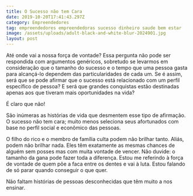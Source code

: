 ```yaml
---
title: O Sucesso não tem Cara
date: 2019-10-20T17:41:43.297Z
category: Empreendedores
tag: empreendedores empreendedoras sucesso dinheiro saude bem estar
image: /assets/uploads/adult-black-and-white-blur-2024901.jpg
layout: post
---
```



Até onde vai a nossa força de vontade? Essa pergunta não pode ser respondida com argumentos genéricos, sobretudo se levarmos em consideração que o tamanho do sucesso e o tempo que uma pessoa gasta para alcançá-lo dependem das particularidades de cada um. Se é assim, será que se pode afirmar que o sucesso está relacionado com um perfil específico de pessoa? E será que grandes conquistas estão destinadas apenas aos que tiveram mais oportunidades na vida?

É claro que não!

São inúmeras as histórias de vida que desmentem esse tipo de afirmação. O sucesso não tem cara; muito menos seleciona seus afortunados com base no perfil social e econômico das pessoas.

O filho do rico e o membro de família culta podem não brilhar tanto. Aliás, podem não brilhar nada. Eles têm exatamente as mesmas chances de alguém sem posses mas com muita vontade de vencer. Não duvide: o tamanho da gana pode fazer toda a diferença. Estou me referindo à força de vontade de quem põe a faca entre os dentes e vai à luta. Estou falando de só parar quando conseguir o que quer.

Não faltam histórias de pessoas desconhecidas que têm muito a nos ensinar.
